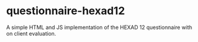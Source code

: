 # questionnaire-hexad12
A simple HTML and JS implementation of the HEXAD 12 questionnaire with on client evaluation.
